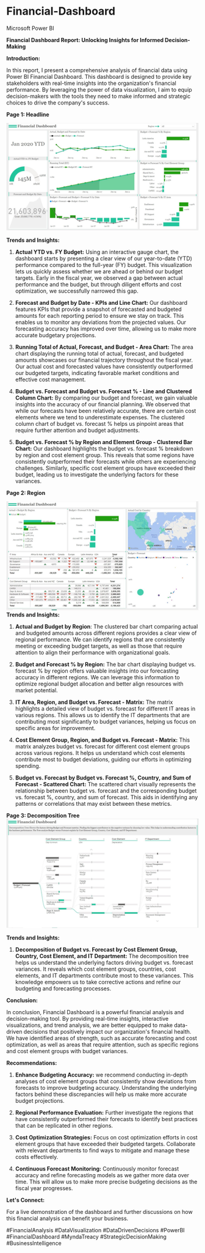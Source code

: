 # Financial-Dashboard
Microsoft Power BI

**Financial Dashboard Report: Unlocking Insights for Informed Decision-Making**

**Introduction:**

In this report, I present a comprehensive analysis of financial data using Power BI Financial Dashboard. This dashboard is designed to provide key stakeholders with real-time insights into the organization's financial performance. By leveraging the power of data visualization, I aim to equip decision-makers with the tools they need to make informed and strategic choices to drive the company's success.

**Page 1: Headline**

![Headline Report](https://github.com/rajikudusadewale/Financial-Dashboard/blob/main/Headline.jpg)

**Trends and Insights:**

1. **Actual YTD vs. FY Budget:**
   Using an interactive gauge chart, the dashboard starts by presenting a clear view of our year-to-date (YTD) performance compared to the full-year (FY) budget. This visualization lets us quickly assess whether we are ahead or behind our budget targets. Early in the fiscal year, we observed a gap between actual performance and the budget, but through diligent efforts and cost optimization, we successfully narrowed this gap.

2. **Forecast and Budget by Date - KPIs and Line Chart:**
   Our dashboard features KPIs that provide a snapshot of forecasted and budgeted amounts for each reporting period to ensure we stay on track. This enables us to monitor any deviations from the projected values. Our forecasting accuracy has improved over time, allowing us to make more accurate budgetary projections.

3. **Running Total of Actual, Forecast, and Budget - Area Chart:**
   The area chart displaying the running total of actual, forecast, and budgeted amounts showcases our financial trajectory throughout the fiscal year. Our actual cost and forecasted values have consistently outperformed our budgeted targets, indicating favorable market conditions and effective cost management.

4. **Budget vs. Forecast and Budget vs. Forecast % - Line and Clustered Column Chart:**
   By comparing our budget and forecast, we gain valuable insights into the accuracy of our financial planning. We observed that while our forecasts have been relatively accurate, there are certain cost elements where we tend to underestimate expenses. The clustered column chart of budget vs. forecast % helps us pinpoint areas that require further attention and budget adjustments.

5. **Budget vs. Forecast % by Region and Element Group - Clustered Bar Chart:**
   Our dashboard highlights the budget vs. forecast % breakdown by region and cost element group. This reveals that some regions have consistently outperformed their forecasts while others are experiencing challenges. Similarly, specific cost element groups have exceeded their budget, leading us to investigate the underlying factors for these variances.

**Page 2: Region**

![Region Report](https://github.com/rajikudusadewale/Financial-Dashboard/blob/main/Region.jpg)
**Trends and Insights:**

1. **Actual and Budget by Region**: The clustered bar chart comparing actual and budgeted amounts across different regions provides a clear view of regional performance. We can identify regions that are consistently meeting or exceeding budget targets, as well as those that require attention to align their performance with organizational goals.

2. **Budget and Forecast % by Region:** The bar chart displaying budget vs. forecast % by region offers valuable insights into our forecasting accuracy in different regions. We can leverage this information to optimize regional budget allocation and better align resources with market potential.

3. **IT Area, Region, and Budget vs. Forecast - Matrix:** The matrix highlights a detailed view of budget vs. forecast for different IT areas in various regions. This allows us to identify the IT departments that are contributing most significantly to budget variances, helping us focus on specific areas for improvement.

3. **Cost Element Group, Region, and Budget vs. Forecast - Matrix:** This matrix analyzes budget vs. forecast for different cost element groups across various regions. It helps us understand which cost elements contribute most to budget deviations, guiding our efforts in optimizing spending.

4. **Budget vs. Forecast by Budget vs. Forecast %, Country, and Sum of Forecast - Scattered Chart:** The scattered chart visually represents the relationship between budget vs. forecast and the corresponding budget vs. forecast %, country, and sum of forecast. This aids in identifying any patterns or correlations that may exist between these metrics.


**Page 3: Decomposition Tree**
![Decomposition Tree Report](https://github.com/rajikudusadewale/Financial-Dashboard/blob/main/Decomposition%20Tree.jpg)

**Trends and Insights:**

1.  **Decomposition of Budget vs. Forecast by Cost Element Group, Country, Cost Element, and IT Department:** The decomposition tree helps us understand the underlying factors driving budget vs. forecast variances. It reveals which cost element groups, countries, cost elements, and IT departments contribute most to these variances. This knowledge empowers us to take corrective actions and refine our budgeting and forecasting processes.

**Conclusion:**

In conclusion, Financial Dashboard is a powerful financial analysis and decision-making tool. By providing real-time insights, interactive visualizations, and trend analysis, we are better equipped to make data-driven decisions that positively impact our organization's financial health. We have identified areas of strength, such as accurate forecasting and cost optimization, as well as areas that require attention, such as specific regions and cost element groups with budget variances.

**Recommendations:**

1. **Enhance Budgeting Accuracy:** we recommend conducting in-depth analyses of cost element groups that consistently show deviations from forecasts to improve budgeting accuracy. Understanding the underlying factors behind these discrepancies will help us make more accurate budget projections.

2. **Regional Performance Evaluation:** Further investigate the regions that have consistently outperformed their forecasts to identify best practices that can be replicated in other regions.

3. **Cost Optimization Strategies:** Focus on cost optimization efforts in cost element groups that have exceeded their budgeted targets. Collaborate with relevant departments to find ways to mitigate and manage these costs effectively.

4. **Continuous Forecast Monitoring:** Continuously monitor forecast accuracy and refine forecasting models as we gather more data over time. This will allow us to make more precise budgeting decisions as the fiscal year progresses.

**Let's Connect:**

For a live demonstration of the dashboard and further discussions on how this financial analysis can benefit your business. 

#FinancialAnalysis #DataVisualization #DataDrivenDecisions #PowerBI #FinancialDashboard #MyndaTreacy #StrategicDecisionMaking #BusinessIntelligence
